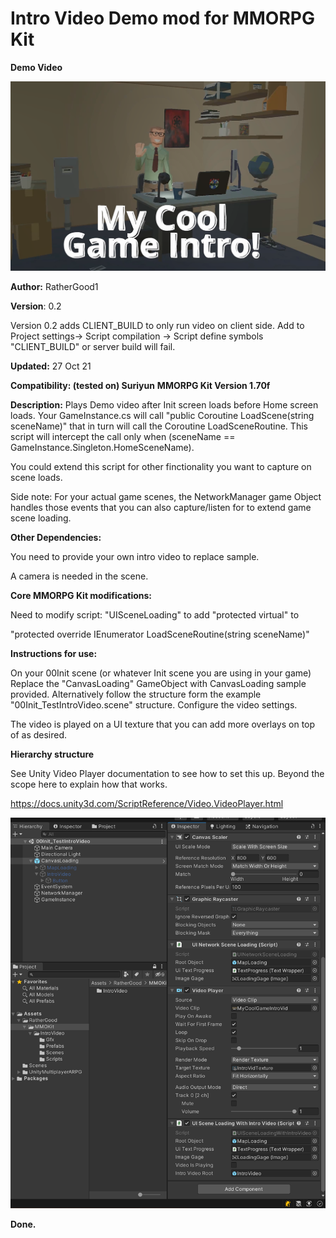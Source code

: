 # Intro Video Demo mod for MMORPG Kit


**Demo Video**

[![IntroVideoDemo](media/IntroVideoPic.png)](https://youtu.be/aKT_pCIagug)

**Author:** RatherGood1

**Version**: 0.2

Version 0.2 adds CLIENT_BUILD to only run video on client side.  Add to Project settings-> Script compilation -> Script define symbols "CLIENT_BUILD" or server build will fail. 

**Updated:** 27 Oct 21

**Compatibility: (tested on) Suriyun** **MMORPG Kit Version 1.70f**

**Description:** Plays Demo video after Init screen loads before Home screen loads. Your GameInstance.cs will call "public Coroutine LoadScene(string sceneName)" that in turn will call the Coroutine LoadSceneRoutine. This script will intercept the call only when (sceneName == GameInstance.Singleton.HomeSceneName).

You could extend this script for other finctionality you want to capture on scene loads.

Side note: 
For your actual game scenes, the NetworkManager game Object handles those events that you can also capture/listen for to extend game scene loading. 

**Other Dependencies:**

You need to provide your own intro video to replace sample.

A camera is needed in the scene.

**Core MMORPG Kit modifications:**

Need to modify script: "UISceneLoading" to add "protected virtual" to 

"protected override IEnumerator LoadSceneRoutine(string sceneName)"

**Instructions for use:**

On your 00Init scene (or whatever Init scene you are using in your game) Replace the "CanvasLoading" GameObject with CanvasLoading sample provided. Alternatively follow the structure form the example "00Init_TestIntroVideo.scene" structure. Configure the video settings.  

The video is played on a UI texture that you can add more overlays on top of as desired.

**Hierarchy structure**

See Unity Video Player documentation to see how to set this up. Beyond the scope here to explain how that works.

 https://docs.unity3d.com/ScriptReference/Video.VideoPlayer.html


![](media/Hierarchy.png)

 
**Done.**

